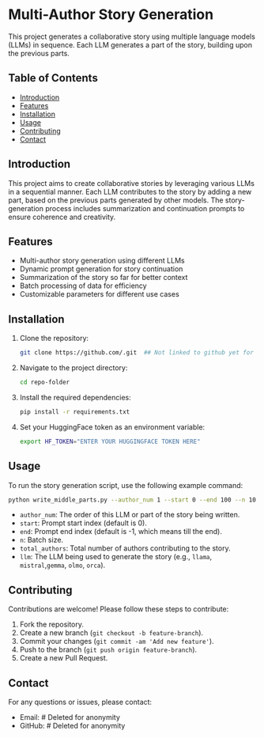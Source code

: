 # Multi-Author Story Generation

This project generates a collaborative story using multiple language models (LLMs) in sequence. Each LLM generates a part of the story, building upon the previous parts.

## Table of Contents

- [Introduction](#introduction)
- [Features](#features)
- [Installation](#installation)
- [Usage](#usage)
- [Contributing](#contributing)
- [Contact](#contact)

## Introduction

This project aims to create collaborative stories by leveraging various LLMs in a sequential manner. Each LLM contributes to the story by adding a new part, based on the previous parts generated by other models. The story-generation process includes summarization and continuation prompts to ensure coherence and creativity.

## Features

- Multi-author story generation using different LLMs
- Dynamic prompt generation for story continuation
- Summarization of the story so far for better context
- Batch processing of data for efficiency
- Customizable parameters for different use cases

## Installation

1. Clone the repository:
   ```bash
   git clone https://github.com/.git  ## Not linked to github yet for anonymity
   ```

2. Navigate to the project directory:
   ```bash
   cd repo-folder
   ```

3. Install the required dependencies:
   ```bash
   pip install -r requirements.txt
   ```

4. Set your HuggingFace token as an environment variable:
   ```bash
   export HF_TOKEN="ENTER YOUR HUGGINGFACE TOKEN HERE"
   ```

## Usage

To run the story generation script, use the following example command:

```bash
python write_middle_parts.py --author_num 1 --start 0 --end 100 --n 10 --total_authors 5 --llm llama
```

- `author_num`: The order of this LLM or part of the story being written.
- `start`: Prompt start index (default is 0).
- `end`: Prompt end index (default is -1, which means till the end).
- `n`: Batch size.
- `total_authors`: Total number of authors contributing to the story.
- `llm`: The LLM being used to generate the story (e.g., `llama`, `mistral`,`gemma`, `olmo`, `orca`).

## Contributing

Contributions are welcome! Please follow these steps to contribute:

1. Fork the repository.
2. Create a new branch (`git checkout -b feature-branch`).
3. Commit your changes (`git commit -am 'Add new feature'`).
4. Push to the branch (`git push origin feature-branch`).
5. Create a new Pull Request.


## Contact

For any questions or issues, please contact:

- Email: # Deleted for anonymity
- GitHub: # Deleted for anonymity
